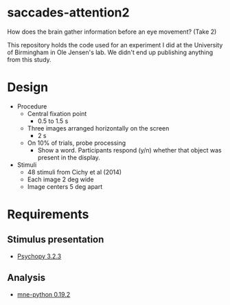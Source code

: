 # saccades-attention2

How does the brain gather information before an eye movement? (Take 2)

This repository holds the code used for an experiment I did at the University of Birmingham in Ole Jensen's lab. We didn't end up publishing anything from this study.


# Design

- Procedure
    - Central fixation point 
        - 0.5 to 1.5 s
    - Three images arranged horizontally on the screen
        - 2 s
    - On 10% of trials, probe processing
        - Show a word. Participants respond (y/n) whether that object was present in the display.
- Stimuli
    - 48 stimuli from Cichy et al (2014)
    - Each image 2 deg wide
    - Image centers 5 deg apart


# Requirements

## Stimulus presentation
- [Psychopy 3.2.3](https://www.psychopy.org/download.html)

## Analysis
- [mne-python 0.19.2](https://mne.tools/stable/install/mne_python.html) 
